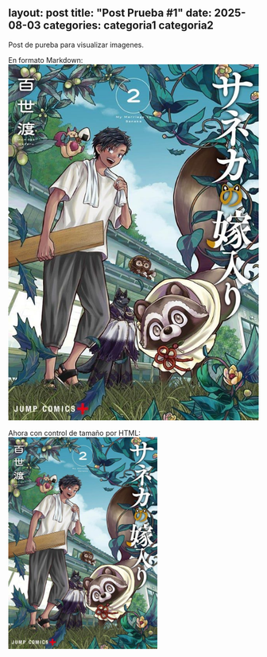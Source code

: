 layout: post
title: "Post Prueba #1"
date: 2025-08-03
categories: categoria1 categoria2
------
Post de pureba para visualizar imagenes.

En formato Markdown:
![Mi imagen de ejemplo](/assets/img/cover_Saneka.jpg)

Ahora con control de tamaño por HTML:
<img src="/assets/img/cover_Saneka.jpg" width="300">
